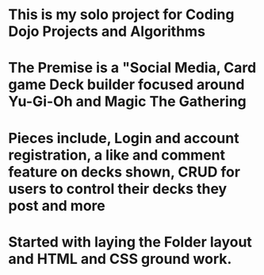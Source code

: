 # This is my solo project for Coding Dojo Projects and Algorithms
# The Premise is a "Social Media, Card game Deck builder focused around Yu-Gi-Oh and Magic The Gathering
# Pieces include, Login and account registration, a like and comment feature on decks shown, CRUD for users to control their decks they post and more
# Started with laying the Folder layout and HTML and CSS ground work. 
